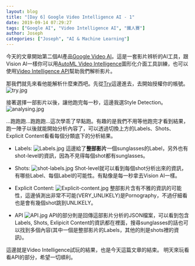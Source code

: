 ```yaml
---
layout: blog
title: "[Day 6] Google Video Intelligence AI - 1"
date: 2019-09-14 07:29:27
tags: ["Google AI", "Video Intelligence AI", "鐵人賽"]
author: Joseph
categories: ["Joseph", "AI & Machine Learning"]
---
```

今天的文章開始第二個AI產品[Google Video AI](https://cloud.google.com/video-intelligence/)。這是一套影片辨析的AI工具，跟Vision AI一樣你可以用[AutoML Video Intelligence](https://cloud.google.com/video-intelligence/automl/docs/quickstart-console)圖形化介面工具訓練，也可以使用[Video Intelligence API](https://cloud.google.com/video-intelligence/docs/quickstart)幫助我們解析影片。

那我們就先來看他能解析什麼東西吧。先從[Try](https://cloud.google.com/video-intelligence/#video-intelligence-api-demo)這邊進去，去開始授權你的帳號。
![try.jpg](try.jpg)
<!-- more -->

接著選擇一部影片以後，讓他跑完每一秒，這邊我選Style Detection。
![analysing.jpg](analysing.jpg)

...跑跑跑...跑跑跑...這次學乖了早點跑。有趣的是我們不用等他跑完才看到結果，跑一陣子以後就能開始分析內容了，可以透過切換上方的Labels、Shots、Explicit Content看看每個分類底下的分析結果。

- Labels:
![Labels.jpg](Labels.jpg)
這邊給了**整部影片**一個sunglasses的Label，另外也有shot-level的資訊，因為不見得每個shot都有sunglasses。

- Shots: 
![shot-labels.jpg](shot-labels.jpg)
Shot-level就可以看到每個shot分析出來的資訊，有哪些Label、每個Label的可能性。有點像是每一秒拿去Vision AI一樣。

- Explicit Content:
![Explicit-content.jpg](Explicit-content.jpg)
整部影片含有不雅的資訊的可能性，這邊偵測出非常不可能(VERY_UNLIKELY)是Pornography，不過仔細看也是會有幾個shot跳到UNLIKELY。

- API
![API.jpg](API.jpg)
API的部分則是回傳這部影片分析的JSON檔案，可以看到包含Labels, Shots, Exlipicit Content的資訊都在裡面，搜尋sunglasses的話也可以找到多個內容(其中一個是整部影片的Labels，其他的則是shots裡的資訊)。


這邊就是Video Intelligence試玩的結果，也是今天這篇文章的結束。
明天來玩看看API的部分，希望一切順利。
